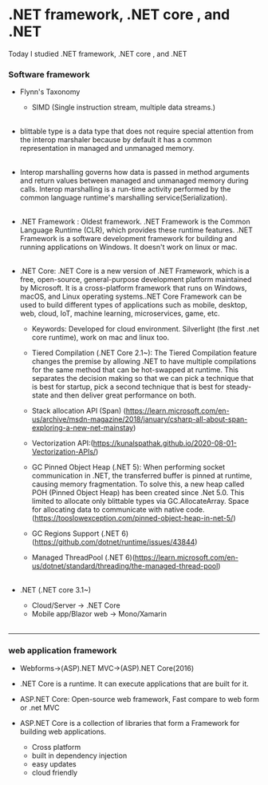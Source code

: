 # .NET framework, .NET core , and .NET

Today I studied .NET framework, .NET core , and .NET

### Software framework

- Flynn's Taxonomy
  - SIMD (Single instruction stream, multiple data streams.)</br></br>

- blittable type is a data type that does not require special attention from the interop marshaler because by default it has a common representation in managed and unmanaged memory.</br></br>

- ​Interop marshalling governs how data is passed in method arguments and return values between managed and unmanaged memory during calls. Interop marshalling is a run-time activity performed by the common language runtime's marshalling service(Serialization).</br></br>

- ​.NET Framework : Oldest framework. .NET Framework is the Common Language Runtime (CLR), which provides these runtime features. .NET Framework is a software development framework for building and running applications on Windows. It doesn't work on linux or mac.</br></br>

- ​.NET Core: .NET Core is a new version of .NET Framework, which is a free, open-source, general-purpose development platform maintained by Microsoft. It is a cross-platform framework that runs on Windows, macOS, and Linux operating systems..NET Core Framework can be used to build different types of applications such as mobile, desktop, web, cloud, IoT, machine learning, microservices, game, etc.
   - Keywords: Developed for cloud environment. Silverlight (the first .net core runtime), work on mac and linux too.   
   - Tiered Compilation (.NET Core 2.1~): The Tiered Compilation feature changes the premise by allowing .NET to have multiple compilations for the same method that can be hot-swapped at runtime. This separates the decision making so that we can pick a technique that is best for startup, pick a second technique that is best for steady-state and then deliver great performance on both.
   - Stack allocation API (Span) (https://learn.microsoft.com/en-us/archive/msdn-magazine/2018/january/csharp-all-about-span-exploring-a-new-net-mainstay)
   - Vectorization API:(https://kunalspathak.github.io/2020-08-01-Vectorization-APIs/)
   - GC Pinned Object Heap (.NET 5): When performing socket communication in .NET, the transferred buffer is pinned at runtime, causing memory fragmentation. To solve this, a new heap called POH (Pinned Object Heap) has been created since .Net 5.0. This limited to allocate only blittable types via GC.AllocateArray. Space for allocating data to communicate with native code.(https://tooslowexception.com/pinned-object-heap-in-net-5/)

   - GC Regions Support (.NET 6)(https://github.com/dotnet/runtime/issues/43844)
   - Managed ThreadPool (.NET 6)(https://learn.microsoft.com/en-us/dotnet/standard/threading/the-managed-thread-pool)</br></br>


- ​.NET (.NET core 3.1~)
  - Cloud/Server -> .NET Core 
  - Mobile app/Blazor web -> ​Mono/Xamarin </br></br>

-----------------
###  web application framework

- Webforms->(ASP).NET MVC->(ASP).NET Core(2016)

- .NET Core is a runtime. It can execute applications that are built for it.

- ASP.NET Core: Open-source web framework, Fast compare to web form or .net MVC
- ASP.NET Core is a collection of libraries that form a Framework for building web applications.
  - Cross platform
  - built in dependency injection
  - easy updates
  - cloud friendly
  